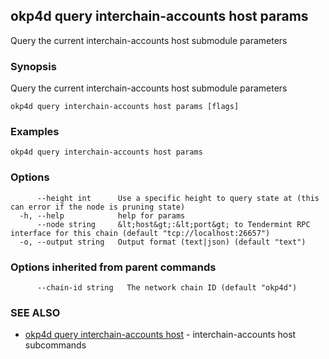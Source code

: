 ## okp4d query interchain-accounts host params

Query the current interchain-accounts host submodule parameters

### Synopsis

Query the current interchain-accounts host submodule parameters

```
okp4d query interchain-accounts host params [flags]
```

### Examples

```
okp4d query interchain-accounts host params
```

### Options

```
      --height int      Use a specific height to query state at (this can error if the node is pruning state)
  -h, --help            help for params
      --node string     &lt;host&gt;:&lt;port&gt; to Tendermint RPC interface for this chain (default "tcp://localhost:26657")
  -o, --output string   Output format (text|json) (default "text")
```

### Options inherited from parent commands

```
      --chain-id string   The network chain ID (default "okp4d")
```

### SEE ALSO

* [okp4d query interchain-accounts host](okp4d_query_interchain-accounts_host.md)	 - interchain-accounts host subcommands
